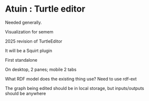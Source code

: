 # Atuin : Turtle editor

Needed generally.

Visualization for semem

2025 revision of TurtleEditor

It will be a Squirt plugin

First standalone

On desktop, 2 panes; mobile 2 tabs

What RDF model does the existing thing use? Need to use rdf-ext

The graph being edited should be in local storage, but inputs/outputs should be anywhere
